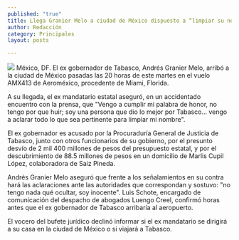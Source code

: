 ```yaml
---
published: "true"
title: Llega Granier Melo a ciudad de México dispuesto a “limpiar su nombre”
author: Redacción
category: Principales
layout: posts

---
```


![](http://i.imgur.com/am9NbZJm.jpg)
México, DF. El ex gobernador de Tabasco, Andrés Granier Melo, arribó a la ciudad de México pasadas las 20 horas de este martes en el vuelo AMX413 de Aeroméxico, procedente de Miami, Florida.

A su llegada, el ex mandatario estatal aseguró, en un accidentado encuentro con la prensa,  que "Vengo a cumplir mi palabra de honor, no tengo por que huir; soy una persona que dio lo mejor por Tabasco... vengo a aclarar todo lo que sea pertinente para limpiar mi nombre".

El ex gobernador es acusado por la Procuraduría General de Justicia de Tabasco, junto con otros funcionarios de su gobierno,  por el presunto desvío de 2 mil 400 millones de pesos del presupuesto estatal, y por el descubrimiento de 88.5 millones de pesos en un domicilio de Marlis Cupil López, colaboradora de Saiz Pineda.

Andrés Granier Melo aseguró que frente a los señalamientos en su contra hará las aclaraciones ante las autoridades que correspondan y sostuvo: "no tengo nada qué ocultar, soy inocente".
Luis Schote, encargado de comunicación del despacho de abogados Luengo Creel, confirmó horas antes que el ex gobernador de Tabasco arribaría al aeropuerto.

El vocero del bufete jurídico declinó informar si el ex mandatario se dirigirá a su casa en la ciudad de México o si viajará a Tabasco.
